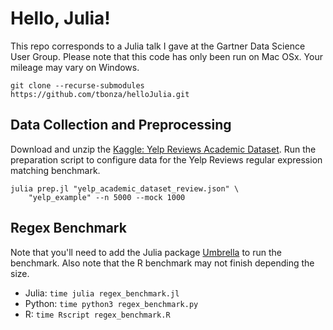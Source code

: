 # Hello, Julia!

This repo corresponds to a Julia talk I gave at the Gartner Data Science User Group. Please note that
this code has only been run on Mac OSx. Your mileage may vary on Windows.

```
git clone --recurse-submodules https://github.com/tbonza/helloJulia.git
```

## Data Collection and Preprocessing

Download and unzip the [Kaggle: Yelp Reviews Academic Dataset](https://www.kaggle.com/yelp-dataset/yelp-dataset/data?select=yelp_academic_dataset_review.json).
Run the preparation script to configure data for the Yelp Reviews regular expression matching benchmark.

```
julia prep.jl "yelp_academic_dataset_review.json" \
    "yelp_example" --n 5000 --mock 1000
```

## Regex Benchmark

Note that you'll need to add the Julia package [Umbrella](https://github.com/tbonza/Umbrella)
to run the benchmark. Also note that the R benchmark may not finish depending the size.

* Julia: `time julia regex_benchmark.jl`
* Python: `time python3 regex_benchmark.py`
* R: `time Rscript regex_benchmark.R` 

